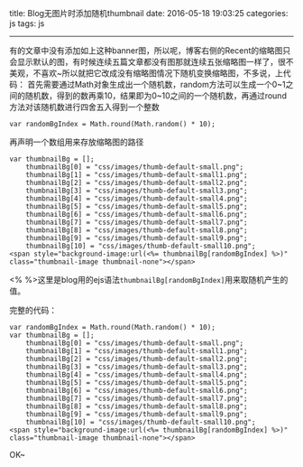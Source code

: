title: Blog无图片时添加随机thumbnail
date: 2016-05-18 19:03:25
categories: js
tags: js
<!-- photo: 
- http://7xkghm.com1.z0.glb.clouddn.com/image/blog/blog-thumbnail.png -->
---
有的文章中没有添加如上这种banner图，所以呢，博客右侧的Recent的缩略图只会显示默认的图，<!-- more -->有时候连续五篇文章都没有图那就连续五张缩略图一样了，很不美观，不喜欢~所以就把它改成没有缩略图情况下随机变换缩略图，不多说，上代码：
首先需要通过Math对象生成出一个随机数，random方法可以生成一个0~1之间的随机数，得到的数再乘10，结果即为0~10之间的一个随机数，再通过round方法对该随机数进行四舍五入得到一个整数
```
var randomBgIndex = Math.round(Math.random() * 10);
```
再声明一个数组用来存放缩略图的路径
```
var thumbnailBg = []; 
	thumbnailBg[0] = "css/images/thumb-default-small.png"; 
	thumbnailBg[1] = "css/images/thumb-default-small1.png"; 
	thumbnailBg[2] = "css/images/thumb-default-small2.png"; 
	thumbnailBg[3] = "css/images/thumb-default-small3.png"; 
	thumbnailBg[4] = "css/images/thumb-default-small4.png"; 
	thumbnailBg[5] = "css/images/thumb-default-small5.png"; 
	thumbnailBg[6] = "css/images/thumb-default-small6.png"; 
	thumbnailBg[7] = "css/images/thumb-default-small7.png"; 
	thumbnailBg[8] = "css/images/thumb-default-small8.png"; 
	thumbnailBg[9] = "css/images/thumb-default-small9.png"; 
	thumbnailBg[10] = "css/images/thumb-default-small10.png"; 
<span style="background-image:url(<%= thumbnailBg[randomBgIndex] %>)"  class="thumbnail-image thumbnail-none"></span>

```
<% %>这里是blog用的ejs语法`thumbnailBg[randomBgIndex]`用来取随机产生的值。

完整的代码：
```
var randomBgIndex = Math.round(Math.random() * 10);
var thumbnailBg = []; 
	thumbnailBg[0] = "css/images/thumb-default-small.png"; 
	thumbnailBg[1] = "css/images/thumb-default-small1.png"; 
	thumbnailBg[2] = "css/images/thumb-default-small2.png"; 
	thumbnailBg[3] = "css/images/thumb-default-small3.png"; 
	thumbnailBg[4] = "css/images/thumb-default-small4.png"; 
	thumbnailBg[5] = "css/images/thumb-default-small5.png"; 
	thumbnailBg[6] = "css/images/thumb-default-small6.png"; 
	thumbnailBg[7] = "css/images/thumb-default-small7.png"; 
	thumbnailBg[8] = "css/images/thumb-default-small8.png"; 
	thumbnailBg[9] = "css/images/thumb-default-small9.png"; 
	thumbnailBg[10] = "css/images/thumb-default-small10.png"; 
<span style="background-image:url(<%= thumbnailBg[randomBgIndex] %>)"  class="thumbnail-image thumbnail-none"></span>
```
OK~